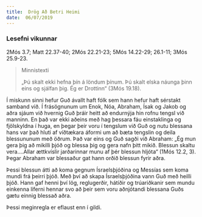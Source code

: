 ```yaml
---
title:  Drög Að Betri Heimi
date:  06/07/2019
---
```


### Lesefni vikunnar
2Mós 3.7; Matt 22.37-40; 2Mós 22.21-23; 5Mós 14.22-29; 26.1-11; 3Mós 25.9-23.

> <p>Minnistexti</p>
> „Þú skalt ekki hefna þín á löndum þínum. Þú skalt elska náunga þinn eins og sjálfan þig. Ég er Drottinn“ (3Mós 19.18).

Í miskunn sinni hefur Guð ávallt haft fólk sem hann hefur haft sérstakt samband við. Í frásögnunum um Enok, Nóa, Abraham, Ísak og Jakob og aðra sjáum við hvernig Guð þráir heitt að endurnýja hin rofnu tengsl við manninn.  En það var ekki aðeins með hag þessara fáu einstaklinga og fjölskyldna í huga, en þegar þeir voru í tengslum við Guð og nutu blessana hans var það hluti af víðtækara áformi um að bæta tengslin og deila blessununum með öðrum. Það var eins og Guð sagði við Abraham: „Ég mun gera þig að mikilli þjóð og blessa þig og gera nafn þitt mikið. Blessun skaltu vera....Allar ættkvíslir jarðarinnar munu af þér blessun hljóta“ (1Mós 12.2, 3). Þegar Abraham var blessaður gat hann orðið blessun fyrir aðra.

Þessi blessun átti að koma gegnum Ísraelsþjóðina og Messías sem koma mundi frá þeirri þjóð. Með því að skapa Ísraelsþjóðina vann Guð með heilli þjóð. Hann gaf henni því lög, reglugerðir, hátíðir og trúariðkanir sem mundu einkenna líferni hennar svo að þeir sem voru aðnjótandi blessana Guðs gætu einnig blessað aðra.

Þessi meginregla er eflaust enn í gildi.